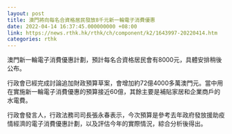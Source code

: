 ```yaml
---
layout: post
title: 澳門將向每名合資格居民發放8千元新一輪電子消費優惠
date: 2022-04-14 16:37:45.000000000 +08:00
link: https://news.rthk.hk/rthk/ch/component/k2/1643997-20220414.htm
categories: rthk
---
```


澳門新一輪電子消費優惠計劃，預計每名合資格居民會有8000元，具體安排稍後公布。

行政會已經完成討論追加財政預算草案，會增加約72億4000多萬澳門元。當中用在實施新一輪電子消費優惠的預算接近60億，其餘主要是補貼家居和企業商戶的水電費。

行政會發言人，行政法務司司長張永春表示，今次預算是參考去年政府發放援助疫情經濟的電子消費優惠計劃，以及評估今年的實際情況，綜合分析後得出。
